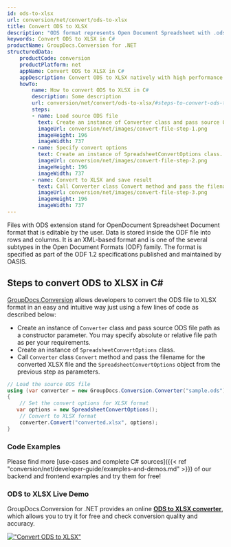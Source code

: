 ```yaml
---
id: ods-to-xlsx
url: conversion/net/convert/ods-to-xlsx
title: Convert ODS to XLSX
description: "ODS format represents Open Document Spreadsheet with .ods extension. Learn how to convert ODS to XLSX file programmatically in C# language using GroupDocs.Conversion for .NET library."
keywords: Convert ODS to XLSX in C#
productName: GroupDocs.Conversion for .NET
structuredData:
    productCode: conversion
    productPlatform: net
    appName: Convert ODS to XLSX in C#
    appDescription: Convert ODS to XLSX natively with high performance using C# language and server side GroupDocs.Conversion for .NET APIs, without the use of any software like Microsoft or Open Office.
    howTo:
        name: How to convert ODS to XLSX in C# 
        description: Some description
        url: conversion/net/convert/ods-to-xlsx/#steps-to-convert-ods-to-xlsx-in-c
        steps:
        - name: Load source ODS file 
          text: Create an instance of Converter class and pass source ODS file path as a constructor parameter. You may specify absolute or relative file path as per your requirements. 
          imageUrl: conversion/net/images/convert-file-step-1.png
          imageHeight: 196
          imageWidth: 737
        - name: Specify convert options 
          text: Create an instance of SpreadsheetConvertOptions class.
          imageUrl: conversion/net/images/convert-file-step-2.png
          imageHeight: 196
          imageWidth: 737
        - name: Convert to XLSX and save result 
          text: Call Converter class Convert method and pass the filename for the converted HTML file and the SpreadsheetConvertOptions object from the previous step as parameters.
          imageUrl: conversion/net/images/convert-file-step-3.png
          imageHeight: 196
          imageWidth: 737
---
```


Files with ODS extension stand for OpenDocument Spreadsheet Document format that is editable by the user. Data is stored inside the ODF file into rows and columns. It is an XML-based format and is one of the several subtypes in the Open Document Formats (ODF) family. The format is specified as part of the ODF 1.2 specifications published and maintained by OASIS.

## Steps to convert ODS to XLSX in C#

[GroupDocs.Conversion](https://products.groupdocs.com/conversion/net) allows developers to convert the ODS file to XLSX format in an easy and intuitive way just using a few lines of code as described below:

* Create an instance of `Converter` class and pass source ODS file path as a constructor parameter. You may specify absolute or relative file path as per your requirements. 
* Create an instance of `SpreadsheetConvertOptions` class.
* Call `Converter` class `Convert` method and pass the filename for the converted XLSX file and the `SpreadsheetConvertOptions` object from the previous step as parameters.

```csharp
// Load the source ODS file
using (var converter = new GroupDocs.Conversion.Converter("sample.ods"))
{
    // Set the convert options for XLSX format
   var options = new SpreadsheetConvertOptions();
    // Convert to XLSX format
    converter.Convert("converted.xlsx", options);
}
```

### Code Examples

Please find more [use-cases and complete C# sources]({{< ref "conversion/net/developer-guide/examples-and-demos.md" >}}) of our backend and frontend examples and try them for free!

### ODS to XLSX Live Demo

GroupDocs.Conversion for .NET provides an online [**ODS to XLSX converter**](https://products.groupdocs.app/conversion/ods-to-xlsx), which allows you to try it for free and check conversion quality and accuracy.

[!["Convert ODS to XLSX"](conversion/net/images/convert-to-xlsx/convert-ods-to-xlsx.png)](https://products.groupdocs.app/conversion/ods-to-xlsx)